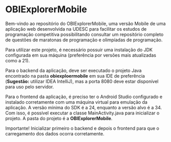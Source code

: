 # OBIExplorerMobile
Bem-vindo ao repositório do OBIExplorerMobile, uma versão Mobile de uma aplicação web desenvolvida na UDESC para facilitar os estudos de programação competitiva possibilitando consultar um repositório completo de questões de maratonas de programação e olimpíadas de programação.

Para utilizar este projeto, é necessário possuir uma instalação do JDK configurada em sua máquina (preferência por versões mais atualizadas como a 21).

Para o backend da aplicação, deve ser executado o projeto Java encontrado na pasta <b>obiexploermobile</b> em sua IDE de preferência (**Sugestão:** utilizar IDEA IntelliJ), mas a porta 8080 deve estar disponível para uso pelo servidor. 

Para o frontend da aplicação, é preciso ter o Android Studio configurado e instalado corretamente com uma máquina virtual para emulação da aplicação. A versão mínima do SDK é a 24, enquanto a versão alvo é a 34. Com isso, é possível executar a classe MainActivity.java para inicializar o projeto.
A pasta do projeto é a <b>OBIExplorerMobile</b>.

Importante! Inicializar primeiro o backend e depois o frontend para que o carregamento dos dados ocorra corretamente.
